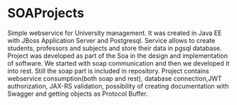 # SOAProjects

Simple webservice for University management. It was created in Java EE with JBoss Application Server and Postgresql.
Service allows to create students, professors and subjects and store their data in pgsql database. 
Project was developed as part of the Soa in the design and implementation of software.
We started with soap communication and then we developed it into rest. Still the soap part is included in repository.
Project contains webservice consumption(both soap and rest), database connection,JWT authorization, JAX-RS validation, possibility of creating documentation with Swagger and getting objects as Protocol Buffer.
